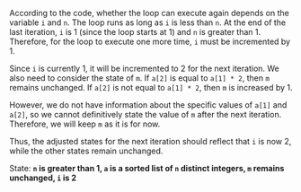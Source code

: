 According to the code, whether the loop can execute again depends on the variable `i` and `n`. The loop runs as long as `i` is less than `n`. At the end of the last iteration, `i` is 1 (since the loop starts at 1) and `n` is greater than 1. Therefore, for the loop to execute one more time, `i` must be incremented by 1.

Since `i` is currently 1, it will be incremented to 2 for the next iteration. We also need to consider the state of `m`. If `a[2]` is equal to `a[1] * 2`, then `m` remains unchanged. If `a[2]` is not equal to `a[1] * 2`, then `m` is increased by 1. 

However, we do not have information about the specific values of `a[1]` and `a[2]`, so we cannot definitively state the value of `m` after the next iteration. Therefore, we will keep `m` as it is for now.

Thus, the adjusted states for the next iteration should reflect that `i` is now 2, while the other states remain unchanged.

State: **`n` is greater than 1, `a` is a sorted list of `n` distinct integers, `m` remains unchanged, `i` is 2**